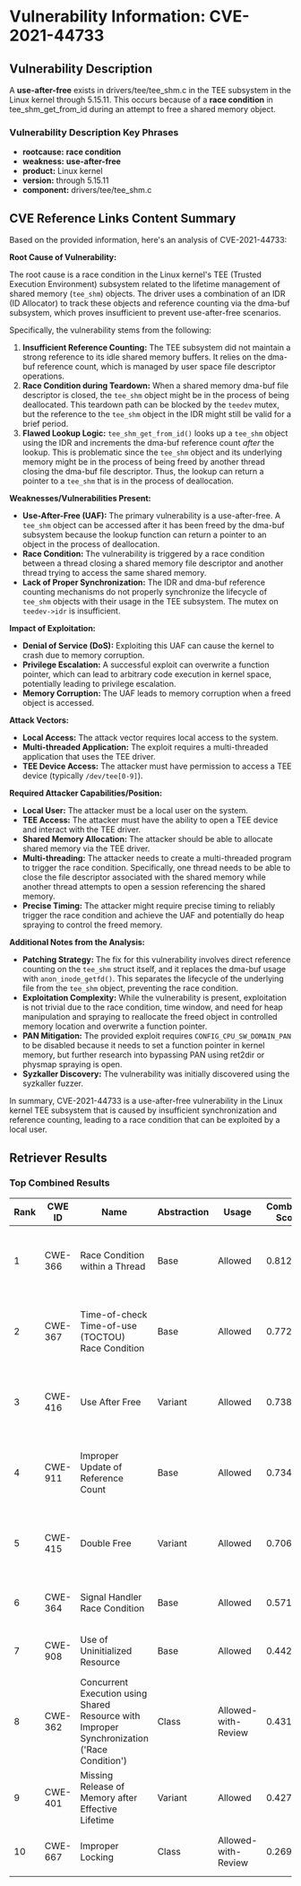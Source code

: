 # Vulnerability Information: CVE-2021-44733

## Vulnerability Description
A **use-after-free** exists in drivers/tee/tee_shm.c in the TEE subsystem in the Linux kernel through 5.15.11. This occurs because of a **race condition** in tee_shm_get_from_id during an attempt to free a shared memory object.

### Vulnerability Description Key Phrases
- **rootcause:** **race condition**
- **weakness:** **use-after-free**
- **product:** Linux kernel
- **version:** through 5.15.11
- **component:** drivers/tee/tee_shm.c

## CVE Reference Links Content Summary
Based on the provided information, here's an analysis of CVE-2021-44733:

**Root Cause of Vulnerability:**

The root cause is a race condition in the Linux kernel's TEE (Trusted Execution Environment) subsystem related to the lifetime management of shared memory (`tee_shm`) objects. The driver uses a combination of an IDR (ID Allocator) to track these objects and reference counting via the dma-buf subsystem, which proves insufficient to prevent use-after-free scenarios.

Specifically, the vulnerability stems from the following:

1.  **Insufficient Reference Counting:** The TEE subsystem did not maintain a strong reference to its idle shared memory buffers. It relies on the dma-buf reference count, which is managed by user space file descriptor operations.
2.  **Race Condition during Teardown:** When a shared memory dma-buf file descriptor is closed, the `tee_shm` object might be in the process of being deallocated. This teardown path can be blocked by the `teedev` mutex, but the reference to the `tee_shm` object in the IDR might still be valid for a brief period.
3.  **Flawed Lookup Logic:** `tee_shm_get_from_id()` looks up a `tee_shm` object using the IDR and increments the dma-buf reference count *after* the lookup. This is problematic since the `tee_shm` object and its underlying memory might be in the process of being freed by another thread closing the dma-buf file descriptor. Thus, the lookup can return a pointer to a `tee_shm` that is in the process of deallocation.

**Weaknesses/Vulnerabilities Present:**

*   **Use-After-Free (UAF):** The primary vulnerability is a use-after-free. A `tee_shm` object can be accessed after it has been freed by the dma-buf subsystem because the lookup function can return a pointer to an object in the process of deallocation.
*   **Race Condition:** The vulnerability is triggered by a race condition between a thread closing a shared memory file descriptor and another thread trying to access the same shared memory.
*   **Lack of Proper Synchronization:** The IDR and dma-buf reference counting mechanisms do not properly synchronize the lifecycle of `tee_shm` objects with their usage in the TEE subsystem. The mutex on `teedev->idr` is insufficient.

**Impact of Exploitation:**

*   **Denial of Service (DoS):** Exploiting this UAF can cause the kernel to crash due to memory corruption.
*   **Privilege Escalation:** A successful exploit can overwrite a function pointer, which can lead to arbitrary code execution in kernel space, potentially leading to privilege escalation.
*   **Memory Corruption:** The UAF leads to memory corruption when a freed object is accessed.

**Attack Vectors:**

*   **Local Access:** The attack vector requires local access to the system.
*   **Multi-threaded Application:** The exploit requires a multi-threaded application that uses the TEE driver.
*   **TEE Device Access:** The attacker must have permission to access a TEE device (typically `/dev/tee[0-9]`).

**Required Attacker Capabilities/Position:**

*   **Local User:** The attacker must be a local user on the system.
*   **TEE Access:** The attacker must have the ability to open a TEE device and interact with the TEE driver.
*   **Shared Memory Allocation:** The attacker should be able to allocate shared memory via the TEE driver.
*   **Multi-threading:** The attacker needs to create a multi-threaded program to trigger the race condition. Specifically, one thread needs to be able to close the file descriptor associated with the shared memory while another thread attempts to open a session referencing the shared memory.
*   **Precise Timing:** The attacker might require precise timing to reliably trigger the race condition and achieve the UAF and potentially do heap spraying to control the freed memory.

**Additional Notes from the Analysis:**

*   **Patching Strategy:** The fix for this vulnerability involves direct reference counting on the `tee_shm` struct itself, and it replaces the dma-buf usage with `anon_inode_getfd()`. This separates the lifecycle of the underlying file from the `tee_shm` object, preventing the race condition.
*   **Exploitation Complexity:** While the vulnerability is present, exploitation is not trivial due to the race condition, time window, and need for heap manipulation and spraying to reallocate the freed object in controlled memory location and overwrite a function pointer.
*   **PAN Mitigation:** The provided exploit requires `CONFIG_CPU_SW_DOMAIN_PAN` to be disabled because it needs to set a function pointer in kernel memory, but further research into bypassing PAN using ret2dir or physmap spraying is open.
*   **Syzkaller Discovery:** The vulnerability was initially discovered using the syzkaller fuzzer.

In summary, CVE-2021-44733 is a use-after-free vulnerability in the Linux kernel TEE subsystem that is caused by insufficient synchronization and reference counting, leading to a race condition that can be exploited by a local user.

## Retriever Results

### Top Combined Results

| Rank | CWE ID | Name | Abstraction | Usage | Combined Score | Retrievers | Individual Scores |
|------|--------|------|-------------|-------|---------------|------------|-------------------|
| 1 | CWE-366 | Race Condition within a Thread | Base | Allowed | 0.8121 | dense, sparse, graph | dense: 0.573, sparse: 0.533, graph: 0.617 |
| 2 | CWE-367 | Time-of-check Time-of-use (TOCTOU) Race Condition | Base | Allowed | 0.7722 | dense, sparse, graph | dense: 0.482, sparse: 0.377, graph: 0.882 |
| 3 | CWE-416 | Use After Free | Variant | Allowed | 0.7380 | dense, sparse, graph | dense: 0.528, sparse: 0.365, graph: 0.914 |
| 4 | CWE-911 | Improper Update of Reference Count | Base | Allowed | 0.7347 | dense, sparse, graph | dense: 0.507, sparse: 0.381, graph: 0.736 |
| 5 | CWE-415 | Double Free | Variant | Allowed | 0.7066 | dense, sparse, graph | dense: 0.514, sparse: 0.385, graph: 0.805 |
| 6 | CWE-364 | Signal Handler Race Condition | Base | Allowed | 0.5719 | sparse, graph | sparse: 0.375, graph: 1.000 |
| 7 | CWE-908 | Use of Uninitialized Resource | Base | Allowed | 0.4426 | dense, sparse | dense: 0.501, sparse: 0.336 |
| 8 | CWE-362 | Concurrent Execution using Shared Resource with Improper Synchronization ('Race Condition') | Class | Allowed-with-Review | 0.4318 | dense, sparse, graph | dense: 0.518, sparse: 0.441, graph: 0.625 |
| 9 | CWE-401 | Missing Release of Memory after Effective Lifetime | Variant | Allowed | 0.4275 | dense, sparse | dense: 0.499, sparse: 0.373 |
| 10 | CWE-667 | Improper Locking | Class | Allowed-with-Review | 0.2690 | dense, sparse | dense: 0.496, sparse: 0.367 |

